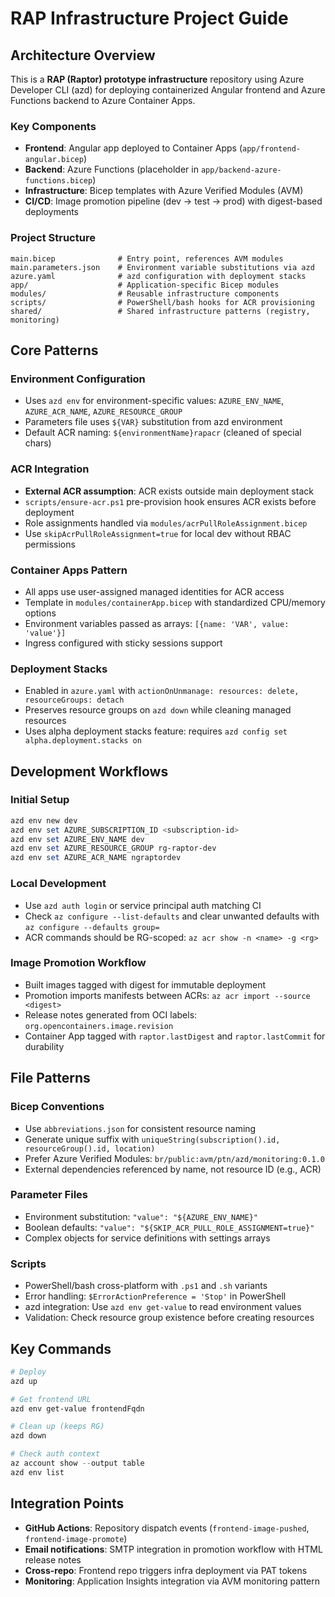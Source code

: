 # RAP Infrastructure Project Guide

<!-- 
MAINTENANCE GUIDE:
- Last updated: October 15, 2025
- Update triggers: When you modify architecture, add modules, change workflows, or introduce new patterns
- Update method: Ask Copilot "Update copilot-instructions.md based on recent changes" or edit manually
- Full refresh: Quarterly or after major refactoring - ask "Re-analyze and update copilot-instructions.md"

Key sections to update when:
- Adding/removing Azure resources → "Key Components" and "File Patterns"
- Changing deployment process → "Development Workflows" and "Key Commands"
- New scripts or automation → "Scripts" and "Integration Points"
- Environment variables → "Environment Configuration" and "Parameter Files"
- CI/CD changes → "Image Promotion Workflow" and "Integration Points"
-->

## Architecture Overview

This is a **RAP (Raptor) prototype infrastructure** repository using Azure Developer CLI (azd) for deploying containerized Angular frontend and Azure Functions backend to Azure Container Apps.

### Key Components
- **Frontend**: Angular app deployed to Container Apps (`app/frontend-angular.bicep`)
- **Backend**: Azure Functions (placeholder in `app/backend-azure-functions.bicep`)
- **Infrastructure**: Bicep templates with Azure Verified Modules (AVM)
- **CI/CD**: Image promotion pipeline (dev → test → prod) with digest-based deployments

### Project Structure
```
main.bicep              # Entry point, references AVM modules
main.parameters.json    # Environment variable substitutions via azd
azure.yaml              # azd configuration with deployment stacks
app/                    # Application-specific Bicep modules
modules/                # Reusable infrastructure components
scripts/                # PowerShell/bash hooks for ACR provisioning
shared/                 # Shared infrastructure patterns (registry, monitoring)
```

## Core Patterns

### Environment Configuration
- Uses `azd env` for environment-specific values: `AZURE_ENV_NAME`, `AZURE_ACR_NAME`, `AZURE_RESOURCE_GROUP`
- Parameters file uses `${VAR}` substitution from azd environment
- Default ACR naming: `${environmentName}rapacr` (cleaned of special chars)

### ACR Integration
- **External ACR assumption**: ACR exists outside main deployment stack
- `scripts/ensure-acr.ps1` pre-provision hook ensures ACR exists before deployment
- Role assignments handled via `modules/acrPullRoleAssignment.bicep`
- Use `skipAcrPullRoleAssignment=true` for local dev without RBAC permissions

### Container Apps Pattern
- All apps use user-assigned managed identities for ACR access
- Template in `modules/containerApp.bicep` with standardized CPU/memory options
- Environment variables passed as arrays: `[{name: 'VAR', value: 'value'}]`
- Ingress configured with sticky sessions support

### Deployment Stacks
- Enabled in `azure.yaml` with `actionOnUnmanage: resources: delete, resourceGroups: detach`
- Preserves resource groups on `azd down` while cleaning managed resources
- Uses alpha deployment stacks feature: requires `azd config set alpha.deployment.stacks on`

## Development Workflows

### Initial Setup
```powershell
azd env new dev
azd env set AZURE_SUBSCRIPTION_ID <subscription-id>
azd env set AZURE_ENV_NAME dev
azd env set AZURE_RESOURCE_GROUP rg-raptor-dev
azd env set AZURE_ACR_NAME ngraptordev
```

### Local Development
- Use `azd auth login` or service principal auth matching CI
- Check `az configure --list-defaults` and clear unwanted defaults with `az configure --defaults group=`
- ACR commands should be RG-scoped: `az acr show -n <name> -g <rg>`

### Image Promotion Workflow
- Built images tagged with digest for immutable deployment
- Promotion imports manifests between ACRs: `az acr import --source <digest>`
- Release notes generated from OCI labels: `org.opencontainers.image.revision`
- Container App tagged with `raptor.lastDigest` and `raptor.lastCommit` for durability

## File Patterns

### Bicep Conventions
- Use `abbreviations.json` for consistent resource naming
- Generate unique suffix with `uniqueString(subscription().id, resourceGroup().id, location)`
- Prefer Azure Verified Modules: `br/public:avm/ptn/azd/monitoring:0.1.0`
- External dependencies referenced by name, not resource ID (e.g., ACR)

### Parameter Files
- Environment substitution: `"value": "${AZURE_ENV_NAME}"`
- Boolean defaults: `"value": "${SKIP_ACR_PULL_ROLE_ASSIGNMENT=true}"`
- Complex objects for service definitions with settings arrays

### Scripts
- PowerShell/bash cross-platform with `.ps1` and `.sh` variants
- Error handling: `$ErrorActionPreference = 'Stop'` in PowerShell
- azd integration: Use `azd env get-value` to read environment values
- Validation: Check resource group existence before creating resources

## Key Commands

```powershell
# Deploy
azd up

# Get frontend URL
azd env get-value frontendFqdn

# Clean up (keeps RG)
azd down

# Check auth context
az account show --output table
azd env list
```

## Integration Points

- **GitHub Actions**: Repository dispatch events (`frontend-image-pushed`, `frontend-image-promote`)
- **Email notifications**: SMTP integration in promotion workflow with HTML release notes
- **Cross-repo**: Frontend repo triggers infra deployment via PAT tokens
- **Monitoring**: Application Insights integration via AVM monitoring pattern